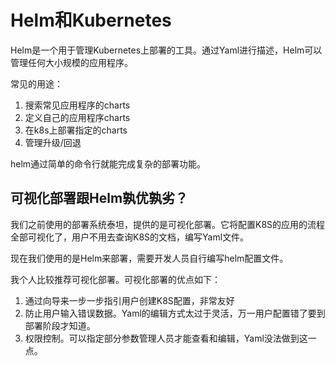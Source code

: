 # Helm和Kubernetes

Helm是一个用于管理Kubernetes上部署的工具。通过Yaml进行描述，Helm可以管理任何大小规模的应用程序。

常见的用途：
1. 搜索常见应用程序的charts
2. 定义自己的应用程序charts
3. 在k8s上部署指定的charts
4. 管理升级/回退

helm通过简单的命令行就能完成复杂的部署功能。

## 可视化部署跟Helm孰优孰劣？

我们之前使用的部署系统泰坦，提供的是可视化部署。它将配置K8S的应用的流程全部可视化了，用户不用去查询K8S的文档，编写Yaml文件。

现在我们使用的是Helm来部署，需要开发人员自行编写helm配置文件。

我个人比较推荐可视化部署。可视化部署的优点如下：

1. 通过向导来一步一步指引用户创建K8S配置，非常友好
2. 防止用户输入错误数据。Yaml的编辑方式太过于灵活，万一用户配置错了要到部署阶段才知道。
3. 权限控制。可以指定部分参数管理人员才能查看和编辑，Yaml没法做到这一点。